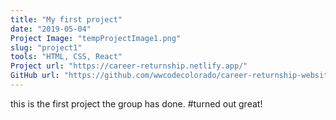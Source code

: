 ```yaml
---
title: "My first project"
date: "2019-05-04"
Project Image: "tempProjectImage1.png"
slug: "project1"
tools: "HTML, CSS, React"
Project url: "https://career-returnship.netlify.app/"
GitHub url: "https://github.com/wwcodecolorado/career-returnship-website/tree/master/src/components"
---
```


this is the first project the group has done.
#turned out great!